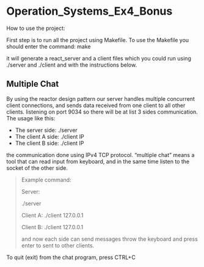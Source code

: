 # Operation_Systems_Ex4_Bonus

How to use the project:

First step is to run all the project using Makefile. To use the Makefile you should enter the command: make

it will generate a react_server and a client files which you could run using ./server and ./client <ip> and with the instructions below.

## Multiple Chat
By using the reactor design pattern our server handles multiple concurrent client connections, and sends data received from one client to all other clients.
listening on port 9034 
 so there will be at list 3 sides communication. 
 The usage like this:
- The server side: ./server
- The client A side: ./client IP
- The client B side: ./client IP

the communication done using IPv4 TCP protocol.
“multiple chat” means a tool that can read input from keyboard, and in the same time listen to the socket of the other side.


> Example command:
>
> Server: 
> 
> ./server
>
> Client A: ./client 127.0.0.1
>
> Client B: ./client 127.0.0.1
>
> and now each side can send messages throw the keyboard and press enter to sent to other clients.

To quit (exit) from the chat program, press CTRL+C

